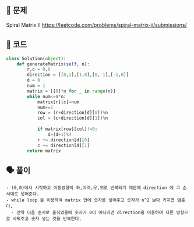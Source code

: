## 🚨 문제
Spiral Matrix II https://leetcode.com/problems/spiral-matrix-ii/submissions/

## 🧩 코드

```python
class Solution(object):
    def generateMatrix(self, n):
        r,c = 0,0
        direction = [[0,1],[1,0],[0,-1],[-1,0]]
        d = 0
        num = 1
        matrix = [[0]*n for _ in range(n)]
        while num<=n*n:
            matrix[r][c]=num
            num+=1
            row = (r+direction[d][0])%n
            col = (c+direction[d][1])%n
            
            if matrix[row][col]!=0:
                d=(d+1)%4
            r += direction[d][0]
            c += direction[d][1]
        return matrix
```

## 🗣 풀이
```
- (0,0)에서 시작하고 이동방향이 좌,아래,우,위로 반복되기 때문에 direction 에 그 순서대로 넣어준다.
- while loop 을 이용하여 matrix 안에 숫자를 넣어주고 숫자가 n^2 보다 커지면 멈춘다.
  - 만약 다음 순서로 움직였을때 숫자가 0이 아니라면 direction을 이용하여 다른 방향으로 바꿔주고 숫자 넣는 것을 반복한다.
```
